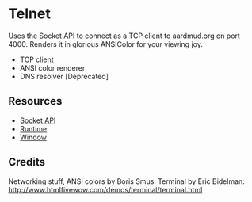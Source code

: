 # Telnet

Uses the Socket API to connect as a TCP client to aardmud.org on port 4000.
Renders it in glorious ANSIColor for your viewing joy.

* TCP client
* ANSI color renderer
* DNS resolver [Deprecated]

## Resources

* [Socket API](http://developer.chrome.com/trunk/apps/socket.html)
* [Runtime](http://developer.chrome.com/trunk/apps/app.runtime.html)
* [Window](http://developer.chrome.com/trunk/apps/app.window.html)

## Credits

Networking stuff, ANSI colors by Boris Smus.
Terminal by Eric Bidelman: http://www.htmlfivewow.com/demos/terminal/terminal.html
